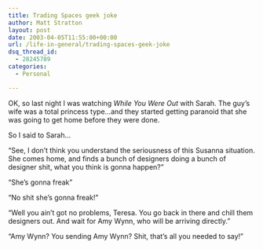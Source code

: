 ```yaml
---
title: Trading Spaces geek joke
author: Matt Stratton
layout: post
date: 2003-04-05T11:55:00+00:00
url: /life-in-general/trading-spaces-geek-joke
dsq_thread_id:
  - 28245789
categories:
  - Personal

---
```

OK, so last night I was watching _While You Were Out_ with Sarah. The guy&#8217;s wife was a total princess type&#8230;and they started getting paranoid that she was going to get home before they were done.

So I said to Sarah&#8230;
  
&#8220;See, I don&#8217;t think you understand the seriousness of this Susanna situation. She comes home, and finds a bunch of designers doing a bunch of designer shit, what you think is gonna happen?&#8221;

&#8220;She&#8217;s gonna freak&#8221;

&#8220;No shit she&#8217;s gonna freak!&#8221;

&#8220;Well you ain&#8217;t got no problems, Teresa. You go back in there and chill them designers out. And wait for Amy Wynn, who will be arriving directly.&#8221;

&#8220;Amy Wynn? You sending Amy Wynn? Shit, that&#8217;s all you needed to say!&#8221;